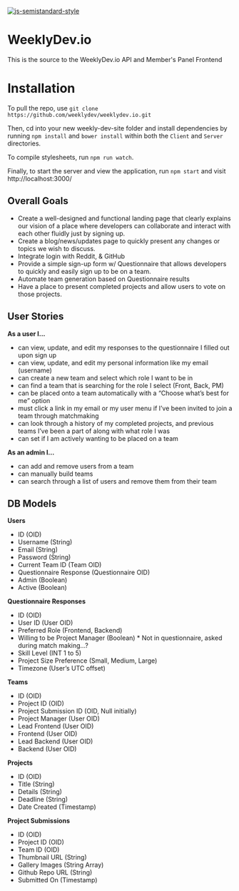[![js-semistandard-style](https://img.shields.io/badge/code%20style-semistandard-brightgreen.svg?style=flat-square)](https://github.com/Flet/semistandard)

# WeeklyDev.io
This is the source to the WeeklyDev.io API and Member's Panel Frontend

# Installation
To pull the repo, use `git clone https://github.com/weeklydev/weeklydev.io.git`

Then, cd into your new weekly-dev-site folder and install dependencies by running `npm install` and `bower install` within both the `Client` and `Server` directories.

To compile stylesheets, run `npm run watch`.

Finally, to start the server and view the application, run `npm start` and visit http://localhost:3000/


## Overall Goals

- Create a well-designed and functional landing page that clearly explains our vision of a place where developers can collaborate and interact with each other fluidly just by signing up.
- Create a blog/news/updates page to quickly present any changes or topics we wish to discuss.
- Integrate login with Reddit, & GitHub
- Provide a simple sign-up form w/ Questionnaire that allows developers to quickly and easily sign up to be on a team. 
- Automate team generation based on Questionnaire results
- Have a place to present completed projects and allow users to vote on those projects.

## User Stories
**As a user I...**
- can view, update, and edit my responses to the questionnaire I filled out upon sign up
- can view, update, and edit my personal information like my email (username)
- can create a new team and select which role I want to be in
- can find a team that is searching for the role I select (Front, Back, PM)
- can be placed onto a team automatically with a “Choose what’s best for me” option
- must click a link in my email or my user menu if I’ve been invited to join a team through matchmaking
- can look through a history of my completed projects, and previous teams I’ve been a part of along with what role I was
- can set if I am actively wanting to be placed on a team

**As an admin I…**
- can add and remove users from a team
- can manually build teams
- can search through a list of users and remove them from their team

## DB Models

**Users**
- ID (OID)
- Username (String)
- Email (String)
- Password (String)
- Current Team ID (Team OID)
- Questionnaire Response (Questionnaire OID)
- Admin (Boolean)
- Active (Boolean)

**Questionnaire Responses**
- ID (OID)
- User ID (User OID)
- Preferred Role (Frontend, Backend)
- Willing to be Project Manager (Boolean) * Not in questionnaire, asked during match making…?
- Skill Level (INT 1 to 5)
- Project Size Preference (Small, Medium, Large)
- Timezone (User’s UTC offset)

**Teams**
- ID (OID)
- Project ID (OID)
- Project Submission ID (OID, Null initially)
- Project Manager (User OID)
- Lead Frontend (User OID)
- Frontend (User OID)
- Lead Backend (User OID)
- Backend (User OID)

**Projects**
- ID (OID)
- Title (String)
- Details (String)
- Deadline (String)
- Date Created (Timestamp)

**Project Submissions**
- ID (OID)
- Project ID (OID)
- Team ID (OID)
- Thumbnail URL (String)
- Gallery Images (String Array)
- Github Repo URL (String)
- Submitted On (Timestamp)
